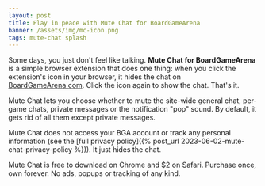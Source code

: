 ```yaml
---
layout: post
title: Play in peace with Mute Chat for BoardGameArena
banner: /assets/img/mc-icon.png
tags: mute-chat splash
---
```


Some days, you just don't feel like talking. **Mute Chat for BoardGameArena** is a simple browser extension that does one thing: when you click the extension's icon in your browser, it hides the chat on [BoardGameArena.com](https://boardgamearena.com). Click the icon again to show the chat. That's it. 

Mute Chat lets you choose whether to mute the site-wide general chat, per-game chats, private messages or the notification "pop" sound. By default, it gets rid of all them except private messages. 

Mute Chat does not access your BGA account or track any personal information (see the [full privacy policy]({% post_url 2023-06-02-mute-chat-privacy-policy %})). It just hides the chat.

Mute Chat is free to download on Chrome and $2 on Safari. Purchase once, own forever. No ads, popups or tracking of any kind. 